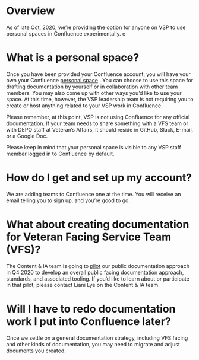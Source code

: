  

# Overview
As of late Oct, 2020, we’re providing the option for anyone on VSP to use personal spaces in Confluence experimentally. e

# What is a personal space?
Once you have been provided your Confluence account, you will have your own your Confluence [personal space](https://vfs.atlassian.net/wiki/spaces/VI/pages/579928112/Your+personal+Confluence+space) . You can choose to use this space for drafting documentation by yourself or in collaboration with other team members. You may also come up with other ways you’d like to use your space. At this time, however, the VSP leadership team is not requiring you to create or host anything related to your VSP work in Confluence.

Please remember, at this point, VSP is not using Confluence for any official documentation. If your team needs to share something with a VFS team or with DEPO staff at Veteran’s Affairs, it should reside in GitHub, Slack, E-mail, or a Google Doc.

Please keep in mind that your personal space is visible to any VSP staff member logged in to Confluence by default.

# How do I get and set up my account?
We are adding teams to Confluence one at the time. You will receive an email telling you to sign up, and you’re good to go.

# What about creating documentation for Veteran Facing Service Team (VFS)?
The Content & IA team is going to [pilot](https://app.mural.co/t/adhocvetsgov9623/m/adhocvetsgov9623/1600708778500/1d336f7e070e016d9775ae494146e5cb5c039ad8) our public documentation approach in Q4 2020 to develop an overall public facing documentation approach, standards, and associated tooling. If you’d like to learn about or participate in that pilot, please contact Liani Lye on the Content & IA team.

# Will I have to redo documentation work I put into Confluence later?
Once we settle on a general documentation strategy, including VFS facing and other kinds of documentation, you may need to migrate and adjust documents you created.

 
